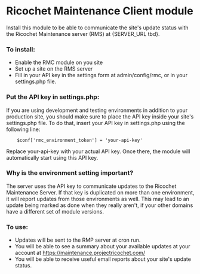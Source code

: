 # Ricochet Maintenance Client module

Install this module to be able to communicate the site's update status
with the Ricochet Maintenance server (RMS) at {SERVER_URL tbd}.

### To install:

- Enable the RMC module on you site
- Set up a site on the RMS server
- Fill in your API key in the settings form at admin/config/rmc, or in your settings.php file.

### Put the API key in settings.php:
If you are using development and testing environments in addition to your production site, 
you should make sure to place the API key inside your site's settings.php file. To do that,
insert your API key in settings.php using the following line:
 
        $conf['rmc_environment_token'] = 'your-api-key'
    
Replace your-api-key with your actual API key.
Once there, the module will automatically start using this API key.

### Why is the environment setting important?
The server uses the API key to communicate updates to the Ricochet Maintenance Server. 
If that key is duplicated on more than one environment, it will report updates from those environments as well.
This may lead to an update being marked as done when they really aren't, if your other domains have a different
set of module versions.

### To use:
- Updates will be sent to the RMP server at cron run.
- You will be able to see a summary about your available updates at your account at https://maintenance.projectricochet.com/
- You will be able to receive useful email reports about your site's update status.